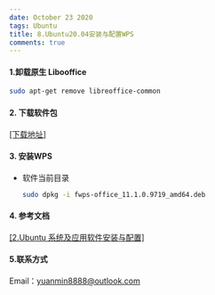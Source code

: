 ```yaml
---
date: October 23 2020
tags: Ubuntu
title: 8.Ubuntu20.04安装与配置WPS
comments: true
---
```

#### 1.卸载原生 Libooffice

  ```bash
  sudo apt-get remove libreoffice-common
  ```
#### 2. 下载软件包

[[下载地址]](https://www.wps.cn/product/wpslinux/)

#### 3. 安装WPS

- 软件当前目录

  ```bash
  sudo dpkg -i fwps-office_11.1.0.9719_amd64.deb
  ```

#### 4. 参考文档

[[2.Ubuntu 系统及应用软件安装与配置]](https://web-dolphin.github.io/2020/10/24/Linux/Tutorial/Ubuntu%E7%B3%BB%E7%BB%9F%E5%8F%8A%E5%BA%94%E7%94%A8%E8%BD%AF%E4%BB%B6%E5%AE%89%E8%A3%85%E4%B8%8E%E9%85%8D%E7%BD%AE/)

#### 5.联系方式

Email：yuanmin8888@outlook.com